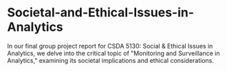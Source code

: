 # Societal-and-Ethical-Issues-in-Analytics
In our final group project report for CSDA 5130: Social & Ethical Issues in Analytics, we delve into the critical topic of "Monitoring and Surveillance in Analytics," examining its societal implications and ethical considerations.
